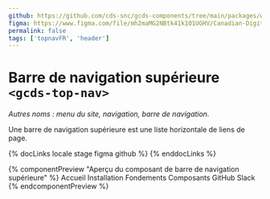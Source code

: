 ```yaml
---
github: https://github.com/cds-snc/gcds-components/tree/main/packages/web/src/components/gcds-top-nav
figma: https://www.figma.com/file/mh2maMG2NBtk41k1O1UGHV/Canadian-Digital-Service%E2%80%A8---GC-Design-System?type=design&node-id=4738-10759&mode=design&t=PaKRkbpFLPNx99bv-0
permalink: false
tags: ['topnavFR', 'header']
---
```


# Barre de navigation supérieure <br>`<gcds-top-nav>`

_Autres noms : menu du site, navigation, barre de navigation._

Une barre de navigation supérieure est une liste horizontale de liens de page.

{% docLinks locale stage figma github %}
{% enddocLinks %}

{% componentPreview "Aperçu du composant de barre de navigation supérieure" %}
<gcds-top-nav label="topbar" alignment="right" lang="fr">
  <gcds-nav-link href="#red" slot="home">Accueil</gcds-nav-link>
  <gcds-nav-link href="#red">Installation</gcds-nav-link>
  <gcds-nav-link href="#red">Fondements</gcds-nav-link>
  <gcds-nav-link href="#red" current >Composants</gcds-nav-link>
  <gcds-nav-group menu-label="Nous joindre sous-menu"  open-trigger="Nous joindre">
    <gcds-nav-link href="#red">GitHub</gcds-nav-link>
    <gcds-nav-link href="#red">Slack</gcds-nav-link>
  </gcds-nav-group>
</gcds-top-nav>
{% endcomponentPreview %}
